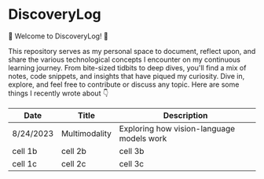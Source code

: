 # DiscoveryLog
🚀 Welcome to DiscoveryLog! 🚀

This repository serves as my personal space to document, reflect upon, and share the various technological concepts I encounter on my continuous learning journey. From bite-sized tidbits to deep dives, you'll find a mix of notes, code snippets, and insights that have piqued my curiosity. Dive in, explore, and feel free to contribute or discuss any topic. Here are some things I recently wrote about 👇

| Date | Title | Description |
| -------- | -------- | -------- |
| 8/24/2023  | Multimodality  | Exploring how vision-language models work  |
| cell 1b  | cell 2b  | cell 3b  |
| cell 1c  | cell 2c  | cell 3c  |
